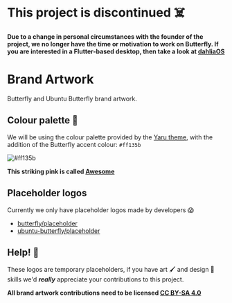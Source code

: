 # This project is discontinued ☠️

**Due to a change in personal circumstances with the founder of the project, we no longer have the time or motivation to work on Butterfly. If you are interested in a Flutter-based desktop, then take a look at [dahliaOS](https://dahliaos.io/)**

# Brand Artwork

Butterfly and Ubuntu Butterfly brand artwork.

## Colour palette 🎨

We will be using the colour palette provided by the [Yaru theme](https://github.com/ubuntu/yaru),
with the addition of the Butterfly accent colour: `#ff135b`

![#ff135b](https://placehold.co/64x64/ff135b/ff135b.png)

**This striking pink is called [Awesome](https://www.color-name.com/hex/ff135b)**

## Placeholder logos

Currently we only have placeholder logos made by developers 😱

 - [butterfly/placeholder](butterfly/placeholder)
 - [ubuntu-butterfly/placeholder](ubuntu-butterfly/placeholder)

## Help! 🛟

These logos are temporary placeholders, if you have art 🖌 and design 📐 skills
we'd ***really*** appreciate your contributions to this project.

**All brand artwork contributions need to be licensed [CC BY-SA 4.0](https://creativecommons.org/licenses/by-sa/4.0/)**
